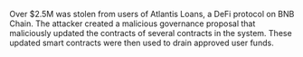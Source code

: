 Over $2.5M was stolen from users of Atlantis Loans, a DeFi protocol on BNB Chain. The attacker created a malicious governance proposal that maliciously updated the contracts of several contracts in the system. These updated smart contracts were then used to drain approved user funds.
